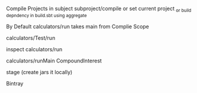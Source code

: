 Compile Projects in subject
subproject/compile
or
set current project <Sub Projet>
or
build depndency in build.sbt using aggregate

By Default calculators/run takes main from Complie Scope

calculators/Test/run 

inspect calculators/run

calculators/runMain CompoundInterest 

stage (create jars it locally)

Bintray